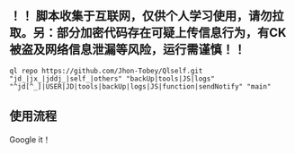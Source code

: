 ## ！！ 脚本收集于互联网，仅供个人学习使用，请勿拉取。另：部分加密代码存在可疑上传信息行为，有CK被盗及网络信息泄漏等风险，运行需谨慎！！

```
ql repo https://github.com/Jhon-Tobey/Qlself.git "jd_|jx_|jddj_|self_|others" "backUp|tools|JS|logs" "^jd[^_]|USER|JD|tools|backUp|logs|JS|function|sendNotify" "main"

```

## 使用流程

Google it！

